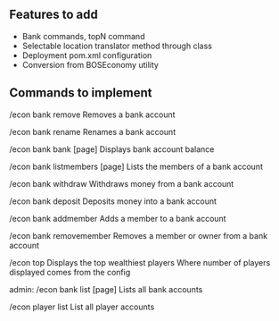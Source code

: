 Features to add
---------------
* Bank commands, topN command
* Selectable location translator method through class
* Deployment pom.xml configuration
* Conversion from BOSEconomy utility

Commands to implement
---------------------

/econ bank remove <bank>
  Removes a bank account

/econ bank rename <bank> <name>
  Renames a bank account

/econ bank bank <bank> [page]
  Displays bank account balance 

/econ bank listmembers <bank> [page]
  Lists the members of a bank account

/econ bank withdraw <bank> <amount>
  Withdraws money from a bank account

/econ bank deposit <bank> <amount>
  Deposits money into a bank account

/econ bank addmember <bank> <player>
  Adds a member to a bank account

/econ bank removemember <bank> <player>
  Removes a member or owner from a bank account

/econ top
  Displays the top wealthiest players
  Where number of players displayed comes from the config

admin:
/econ bank list [page]
  Lists all bank accounts

/econ player list
  List all player accounts
